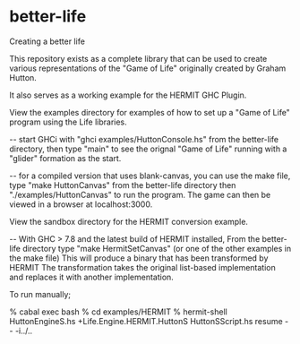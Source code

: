 better-life
===========

Creating a better life

This repository exists as a complete library that can be used to
create various representations of the "Game of Life" originally
created by Graham Hutton.

It also serves as a working example for the HERMIT GHC Plugin.  

View the examples directory for examples of how to set up a "Game of
Life" program using the Life libraries.

  -- start GHCi with "ghci examples/HuttonConsole.hs" from the
     better-life directory, then type "main" to see the orignal "Game
     of Life" running with a "glider" formation as the start.
  
  -- for a compiled version that uses blank-canvas, you can use the
      make file, type "make HuttonCanvas" from the better-life
      directory then "./examples/HuttonCanvas" to run the program.
      The game can then be viewed in a browser at localhost:3000.

View the sandbox directory for the HERMIT conversion example.  

  -- With GHC > 7.8 and the latest build of HERMIT installed, From the
      better-life directory type "make HermitSetCanvas" (or one of the
      other examples in the make file) This will produce a binary that
      has been transformed by HERMIT The transformation takes the
      original list-based implementation and replaces it with another
      implementation.
      
To run manually;

  % cabal exec bash
  % cd examples/HERMIT
  % hermit-shell HuttonEngineS.hs +Life.Engine.HERMIT.HuttonS HuttonSScript.hs resume -- -i../..
